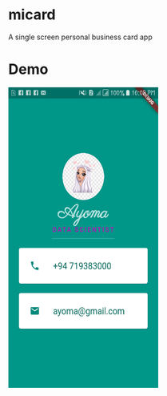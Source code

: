 # micard

A single screen personal business card app

# Demo

<img src="images/Screenshot_20200514-220846[1].png" width="300" height="600">
